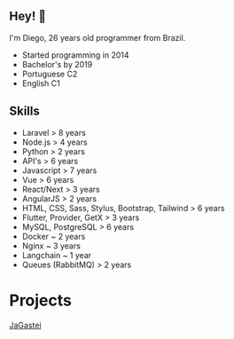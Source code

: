 ## Hey! 👋
I'm Diego, 26 years old programmer from Brazil.

- Started programming in 2014
- Bachelor's by 2019
- Portuguese C2
- English C1

## Skills
- Laravel > 8 years
- Node.js > 4 years
- Python > 2 years
- API's > 6 years
- Javascript > 7 years
- Vue > 6 years
- React/Next > 3 years
- AngularJS > 2 years
- HTML, CSS, Sass, Stylus, Bootstrap, Tailwind > 6 years
- Flutter, Provider, GetX > 3 years
- MySQL, PostgreSQL > 6 years
- Docker ~ 2 years
- Nginx ~ 3 years
- Langchain ~ 1 year
- Queues (RabbitMQ) > 2 years

# Projects

[JaGastei](https://github.com/jagastei/jagastei.com.br)
